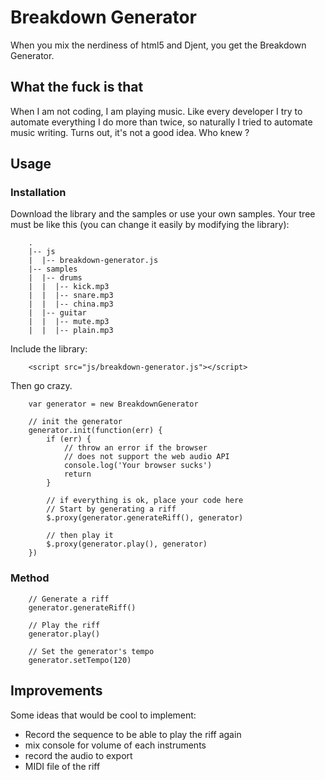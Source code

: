 # Breakdown Generator

When you mix the nerdiness of html5 and Djent, you get the Breakdown Generator.

## What the fuck is that

When I am not coding, I am playing music. Like every developer I try to automate everything I do more than twice, so naturally I tried to automate music writing. Turns out, it's not a good idea. Who knew ?

## Usage

### Installation

Download the library and the samples or use your own samples. Your tree must be like this (you can change it easily by modifying the library):

```
    .
    |-- js
    |  |-- breakdown-generator.js
    |-- samples
    |  |-- drums
    |  |  |-- kick.mp3
    |  |  |-- snare.mp3
    |  |  |-- china.mp3
    |  |-- guitar
    |  |  |-- mute.mp3
    |  |  |-- plain.mp3

```

Include the library:

```
    <script src="js/breakdown-generator.js"></script>
```

Then go crazy.

```
    var generator = new BreakdownGenerator

    // init the generator
    generator.init(function(err) {
        if (err) {
            // throw an error if the browser
            // does not support the web audio API
            console.log('Your browser sucks')
            return
        }

        // if everything is ok, place your code here
        // Start by generating a riff
        $.proxy(generator.generateRiff(), generator)

        // then play it
        $.proxy(generator.play(), generator)
    })

```

### Method

```
    // Generate a riff
    generator.generateRiff()

    // Play the riff
    generator.play()

    // Set the generator's tempo
    generator.setTempo(120)
```

## Improvements

Some ideas that would be cool to implement:

* Record the sequence to be able to play the riff again
* mix console for volume of each instruments
* record the audio to export
* MIDI file of the riff
